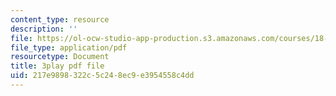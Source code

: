 ```yaml
---
content_type: resource
description: ''
file: https://ol-ocw-studio-app-production.s3.amazonaws.com/courses/18-01sc-single-variable-calculus-fall-2010/217e9898322c5c248ec9e3954558c4dd_7K1sB05pE0A.pdf
file_type: application/pdf
resourcetype: Document
title: 3play pdf file
uid: 217e9898-322c-5c24-8ec9-e3954558c4dd
---
```

